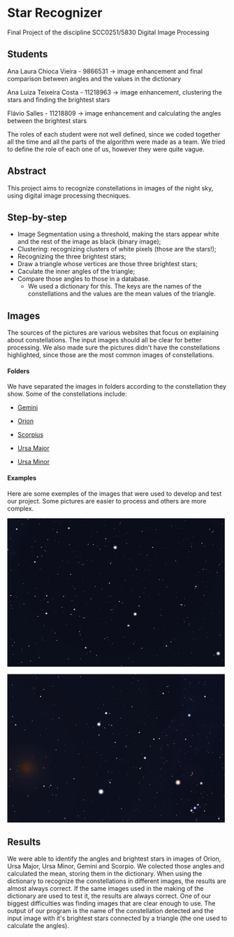 # Star Recognizer
Final Project of the discipline SCC0251/5830 Digital Image Processing

## Students
Ana Laura Chioca Vieira - 9866531 -> image enhancement and final comparison between angles and the values in the dictionary

Ana Luiza Teixeira Costa - 11218963 -> image enhancement, clustering the stars and finding the brightest stars

Flávio Salles - 11218809 -> image enhancement and calculating the angles between the brightest stars

The roles of each student were not well defined, since we coded together all the time and all the parts of the algorithm were made as a team. We tried to define the role of each one of us, however they were quite vague.

## Abstract
This project aims to recognize constellations in images of the night sky, using digital image processing thecniques.

## Step-by-step

 - Image Segmentation using a threshold, making the stars appear white and the rest of the image as black (binary image);
 - Clustering: recognizing clusters of white pixels (those are the stars!);
 - Recognizing the three brightest stars;
 - Draw a triangle whose vertices are those three brightest stars;
 - Caculate the inner angles of the triangle;
 - Compare those angles to those in a database. 
    - We used a dictionary for this. The keys are the names of the constellations and the values are the mean values of the triangle.


## Images
The sources of the pictures are various websites that focus on explaining about constellations. The input images should all be clear for better processing. We also made sure the pictures didn't have the constellations highlighted, since those are the most common images of constellations. 

#### Folders
We have separated the images in folders according to the constellation they show. Some of the constellations include:


- [Gemini](Images/Gemini) 

- [Orion](Images/Orion)

- [Scorpius](Images/Scorpius) 

- [Ursa Major](Images/UrsaMajor)

- [Ursa Minor](Images/UrsaMinor)


#### Examples
Here are some exemples of the images that were used to develop and test our project. Some pictures are easier to process and others are more complex.


![Ursa Minor](Images/UrsaMinor/con_UMI_001.png)



![Gemini](Images/Gemini/con_GEM_001.png)



## Results
We were able to identify the angles and brightest stars in images of Orion, Ursa Major, Ursa Minor, Gemini and Scorpio. We colected those angles and calculated the mean, storing them in the dictionary. When using the dictionary to recognize the constellations in different images, the results are almost always correct. If the same images used in the making of the dictionary are used to test it, the results are always correct. One of our biggest difficulties was finding images that are clear enough to use. The output of our program is the name of the constellation detected and the input image with it's brightest stars connected by a triangle (the one used to calculate the angles).




